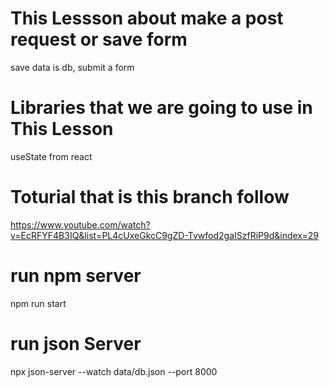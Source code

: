 # This Lessson about make a post request or save form
save data is db, submit a form
# Libraries that we are going to use in This Lesson
useState from react 
# Toturial that is this branch follow
https://www.youtube.com/watch?v=EcRFYF4B3IQ&list=PL4cUxeGkcC9gZD-Tvwfod2gaISzfRiP9d&index=29

# run npm server
npm run start

# run json Server

npx json-server --watch data/db.json --port 8000